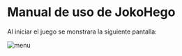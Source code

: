 # Manual de uso de JokoHego

Al iniciar el juego se monstrara la siguiente pantalla:

![menu](C:\Users\Usuario\Pictures\menu.png)